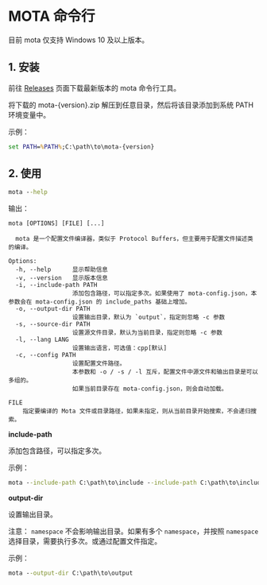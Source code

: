 ﻿# MOTA 命令行

目前 mota 仅支持 Windows 10 及以上版本。


## 1. 安装

前往 [Releases](https://github.com/eachcan/mota/releases) 页面下载最新版本的 mota 命令行工具。

将下载的 mota-{version}.zip 解压到任意目录，然后将该目录添加到系统 PATH 环境变量中。

示例：

```cmd
set PATH=%PATH%;C:\path\to\mota-{version}
```

## 2. 使用

```cmd
mota --help
```

输出：

```
mota [OPTIONS] [FILE] [...]

  mota 是一个配置文件编译器，类似于 Protocol Buffers，但主要用于配置文件描述类的编译。

Options:
  -h, --help      显示帮助信息
  -v, --version   显示版本信息
  -i, --include-path PATH
                  添加包含路径，可以指定多次。如果使用了 mota-config.json，本参数会在 mota-config.json 的 include_paths 基础上增加。
  -o, --output-dir PATH
                  设置输出目录，默认为 `output`，指定则忽略 -c 参数
  -s, --source-dir PATH
                  设置源文件目录，默认为当前目录，指定则忽略 -c 参数
  -l, --lang LANG
                  设置输出语言，可选值：cpp[默认]
  -c, --config PATH
                  设置配置文件路径。
                  本参数和 -o / -s / -l 互斥，配置文件中源文件和输出目录是可以多组的。
                  如果当前目录存在 mota-config.json，则会自动加载。

FILE
    指定要编译的 Mota 文件或目录路径，如果未指定，则从当前目录开始搜索，不会递归搜索。
```

**include-path**

添加包含路径，可以指定多次。

示例：

```cmd
mota --include-path C:\path\to\include --include-path C:\path\to\include2
```

**output-dir**

设置输出目录。

注意： `namespace` 不会影响输出目录。如果有多个 `namespace`，并按照 `namespace` 选择目录，需要执行多次。或通过配置文件指定。

示例：

```cmd
mota --output-dir C:\path\to\output
```
